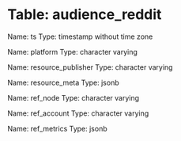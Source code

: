 Table: audience_reddit
======================

Name: ts
Type: timestamp without time zone

Name: platform
Type: character varying

Name: resource_publisher
Type: character varying

Name: resource_meta
Type: jsonb

Name: ref_node
Type: character varying

Name: ref_account
Type: character varying

Name: ref_metrics
Type: jsonb

